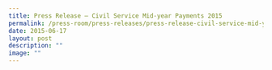 ```yaml
---
title: Press Release – Civil Service Mid‑year Payments 2015
permalink: /press-room/press-releases/press-release-civil-service-mid-year-payments-2015/
date: 2015-06-17
layout: post
description: ""
image: ""
---
```

